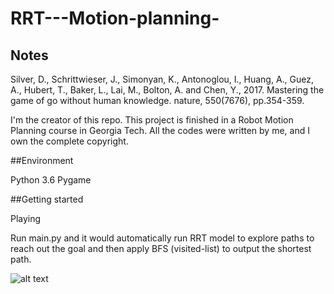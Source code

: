 # RRT---Motion-planning-

## Notes
Silver, D., Schrittwieser, J., Simonyan, K., Antonoglou, I., Huang, A., Guez, A., Hubert, T., Baker, L., Lai, M., Bolton, A. and Chen, Y., 2017. Mastering the game of go without human knowledge. nature, 550(7676), pp.354-359.

I'm the creator of this repo. This project is finished in a Robot Motion Planning course in Georgia Tech. All the codes were written by me, and I own the complete copyright.

##Environment

Python 3.6
Pygame


##Getting started

Playing

Run main.py and it would automatically run RRT model to explore paths to reach out the goal and then apply BFS (visited-list) to output the shortest path. 

![alt text](https://github.com/Yannibigeyes/RRT---Motion-planning-/blob/main/RRT_50Hz.jpeg)
